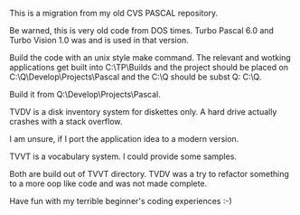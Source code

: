 This is a migration from my old CVS PASCAL repository.

Be warned, this is very old code from DOS times. Turbo Pascal 6.0 and Turbo Vision 1.0 was and is used in that version.

Build the code with an unix style make command. The relevant and wotking applications get built into C:\TP\Builds and the project
should be placed on C:\Q\Develop\Projects\Pascal and the C:\Q should be subst Q: C:\Q.

Build it from Q:\Develop\Projects\Pascal.

TVDV is a disk inventory system for diskettes only. A hard drive actually crashes with a stack overflow.

I am unsure, if I port the application idea to a modern version.

TVVT is a vocabulary system. I could provide some samples.

Both are build out of TVVT directory. TVDV was a try to refactor something to a more oop like code and was not made complete.

Have fun with my terrible beginner's coding experiences :-)
